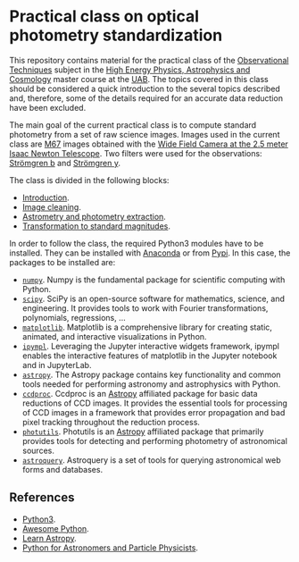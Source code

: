 # Practical class on optical photometry standardization 

This repository contains material for the practical class of the [Observational 
Techniques](https://guies.uab.cat/guies_docents/public/portal/html/2019/assignatura/42866/en) 
subject in the [High Energy Physics, Astrophysics and 
Cosmology](https://www.uab.cat/web/estudiar/official-master-s-degrees/general-information-1096480962610.html?param1=1345648395535)
master course at the [UAB](https://www.uab.cat/web/universitat-autonoma-de-barcelona-1345467954774.html).
The topics covered in this class should be considered a quick introduction to 
the several topics described and, therefore, some of the details required for 
an accurate data reduction have been excluded. 

The main goal of the current practical class is to compute standard photometry
from a set of raw science images. Images used in the current class are
[M67](http://simbad.u-strasbg.fr/simbad/sim-basic?Ident=m67) images obtained
with the [Wide Field Camera at the 2.5 meter Isaac Newton
Telescope](http://www.ing.iac.es/astronomy/instruments/wfc/). Two filters were
used for the observations: [Strömgren
b](http://svo2.cab.inta-csic.es/svo/theory/fps3/index.php?id=INT/WFC.Strom_b&&mode=browse&gname=INT&gname2=WFC#filter)
and [Strömgren
y](http://svo2.cab.inta-csic.es/svo/theory/fps3/index.php?id=INT/WFC.Strom_y&&mode=browse&gname=INT&gname2=WFC#filter).

The class is divided in the following blocks:

* [Introduction](notebooks/introduction.ipynb).
* [Image cleaning](notebooks/ccdred.ipynb).
* [Astrometry and photometry extraction](notebooks/photutils.ipynb).
* [Transformation to standard magnitudes](notebooks/standard.ipynb).

In order to follow the class, the required Python3 modules have to be installed.
They can be installed with
[Anaconda](https://docs.anaconda.com/anaconda/user-guide/) or from
[Pypi](https://pypi.org/). In this case, the packages to be installed are:

* [`numpy`](https://numpy.org/). Numpy is the fundamental package for scientific
computing with Python.
* [`scipy`](https://docs.scipy.org/doc/scipy/reference/). SciPy is an 
open-source software for mathematics, science, and engineering. It provides 
tools to work with Fourier transformations, polynomials, regressions, ...
* [`matplotlib`](https://matplotlib.org/). Matplotlib is a comprehensive
library for creating static, animated, and interactive visualizations in Python.
* [`ipympl`](https://github.com/matplotlib/ipympl). Leveraging the Jupyter
interactive widgets framework, ipympl enables the interactive features of
matplotlib in the Jupyter notebook and in JupyterLab.
* [`astropy`](https://docs.astropy.org/en/stable/index.html). The Astropy 
package contains key functionality and common tools needed for performing 
astronomy and astrophysics with Python.
* [`ccdproc`](https://ccdproc.readthedocs.io/en/latest/). Ccdproc is an 
[Astropy](https://docs.astropy.org/en/stable/index.html) affiliated package for
basic data reductions of CCD images. It provides the essential tools for 
processing of CCD images in a framework that provides error propagation and bad 
pixel tracking throughout the reduction process.
* [`photutils`](https://photutils.readthedocs.io/en/stable/). Photutils is an 
[Astropy](https://docs.astropy.org/en/stable/index.html) 
affiliated package that primarily provides tools for detecting and performing 
photometry of astronomical sources.
* [`astroquery`](https://astroquery.readthedocs.io/en/latest/). Astroquery is a
set of tools for querying astronomical web forms and databases.

## References

* [Python3](https://docs.python.org/3.8/).
* [Awesome Python](https://awesome-python.com/).
* [Learn Astropy](https://learn.astropy.org/tutorials.html).
* [Python for Astronomers and Particle 
Physicists](https://github.com/Python4AstronomersAndParticlePhysicists/PythonWorkshop-ICE).
